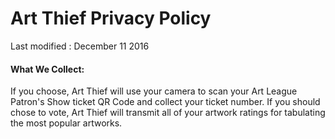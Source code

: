 # Art Thief Privacy Policy

Last modified : December 11 2016

#### What We Collect:

If you choose, Art Thief will use your camera to scan your Art League Patron's Show ticket QR Code
and collect your ticket number. If you should chose to vote, Art Thief will transmit all of your
artwork ratings for tabulating the most popular artworks.
